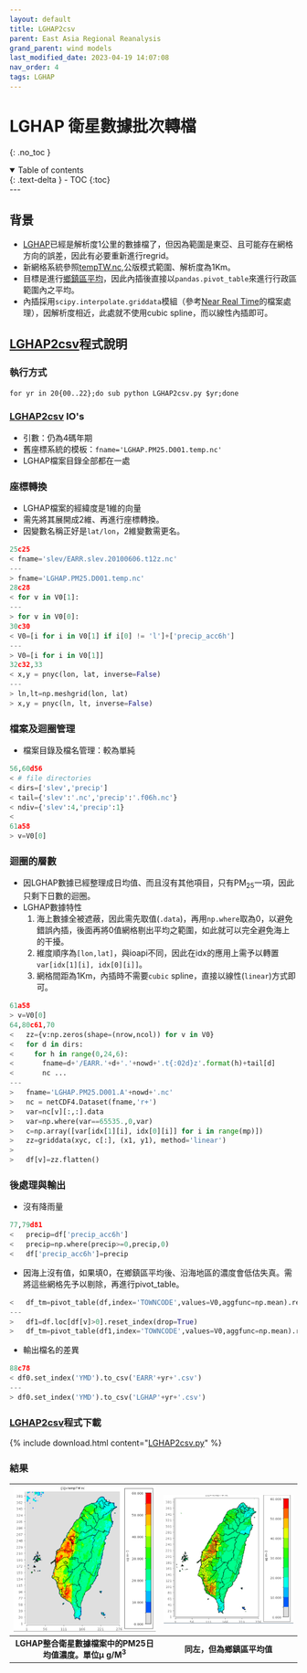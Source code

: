 ```yaml
---
layout: default
title: LGHAP2csv
parent: East Asia Regional Reanalysis
grand_parent: wind models
last_modified_date: 2023-04-19 14:07:08
nav_order: 4
tags: LGHAP
---
```


# LGHAP 衛星數據批次轉檔
{: .no_toc }

<details open markdown="block">
  <summary>
    Table of contents
  </summary>
  {: .text-delta }
- TOC
{:toc}
</details>
---

## 背景

- [LGHAP](../../AQana/RegAQ/LGHAP/LGHAP.md#背景)已經是解析度1公里的數據檔了，但因為範圍是東亞、且可能存在網格方向的誤差，因此有必要重新進行regrid。
- 新網格系統參照[tempTW.nc](../../AQana/GAQuality/NASA_MCD19A2/2.genN_D4T.md#ios),公版模式範圍、解析度為1Km。
- 目標是進行[鄉鎮區平均](../../utilities/GIS/mk_gridLL.md)，因此內插後直接以`pandas.pivot_table`來進行行政區範圍內之平均。
- 內插採用`scipy.interpolate.griddata`模組（參考[Near Real Time](../../AQana/GAQuality/ECMWF_NRT/2.CAMS_NRT.md)的檔案處理），因解析度相近，此處就不使用cubic spline，而以線性內插即可。

## [LGHAP2csv][LGHAP2csv]程式說明

### 執行方式

`for yr in 20{00..22};do sub python LGHAP2csv.py $yr;done`

### [LGHAP2csv][LGHAP2csv] IO's

- 引數：仍為4碼年期
- 舊座標系統的模板：`fname='LGHAP.PM25.D001.temp.nc'`
- LGHAP檔案目錄全部都在一處

### 座標轉換

- LGHAP檔案的經緯度是1維的向量
- 需先將其展開成2維、再進行座標轉換。
- 因變數名稱正好是`lat/lon`，2維變數需更名。

```python
25c25
< fname='slev/EARR.slev.20100606.t12z.nc'
---
> fname='LGHAP.PM25.D001.temp.nc'
28c28
< for v in V0[1]:
---
> for v in V0[0]:
30c30
< V0=[i for i in V0[1] if i[0] != 'l']+['precip_acc6h']
---
> V0=[i for i in V0[1]]
32c32,33
< x,y = pnyc(lon, lat, inverse=False)
---
> ln,lt=np.meshgrid(lon, lat)
> x,y = pnyc(ln, lt, inverse=False)
```

### 檔案及迴圈管理

- 檔案目錄及檔名管理：較為單純

```python
56,60d56
< # file directories
< dirs=['slev','precip']
< tail={'slev':'.nc','precip':'.f06h.nc'}
< ndiv={'slev':4,'precip':1}
<
61a58
> v=V0[0]
```

### 迴圈的層數

- 因LGHAP數據已經整理成日均值、而且沒有其他項目，只有PM<sub>25</sub>一項，因此只剩下日數的迴圈。
- LGHAP數據特性
  1. 海上數據全被遮蔽，因此需先取值(`.data`)，再用`np.where`取為0，以避免錯誤內插，後面再將0值網格剔出平均之範圍，如此就可以完全避免海上的干擾。 
  2. 維度順序為`[lon,lat]`，與ioapi不同，因此在idx的應用上需予以轉置`var[idx[1][i], idx[0][i]]`。
  3. 網格間距為1Km，內插時不需要`cubic` spline，直接以線性(`linear`)方式即可。

```python
61a58
> v=V0[0]
64,80c61,70
<   zz={v:np.zeros(shape=(nrow,ncol)) for v in V0}
<   for d in dirs:
<     for h in range(0,24,6):
<       fname=d+'/EARR.'+d+'.'+nowd+'.t{:02d}z'.format(h)+tail[d]
<       nc ...
---
>   fname='LGHAP.PM25.D001.A'+nowd+'.nc'
>   nc = netCDF4.Dataset(fname,'r+')
>   var=nc[v][:,:].data
>   var=np.where(var==65535.,0,var)
>   c=np.array([var[idx[1][i], idx[0][i]] for i in range(mp)])
>   zz=griddata(xyc, c[:], (x1, y1), method='linear')
>
>   df[v]=zz.flatten()
```

### 後處理與輸出

- 沒有降雨量

```python
77,79d81
<   precip=df['precip_acc6h']
<   precip=np.where(precip>=0,precip,0)
<   df['precip_acc6h']=precip
```

- 因海上沒有值，如果填0，在鄉鎮區平均後、沿海地區的濃度會低估失真。需將這些網格先予以剔除，再進行pivot_table。

```python
<   df_tm=pivot_table(df,index='TOWNCODE',values=V0,aggfunc=np.mean).reset_index()
---
>   df1=df.loc[df[v]>0].reset_index(drop=True)
>   df_tm=pivot_table(df1,index='TOWNCODE',values=V0,aggfunc=np.mean).reset_index()
```

- 輸出檔名的差異

```python
88c78
< df0.set_index('YMD').to_csv('EARR'+yr+'.csv')
---
> df0.set_index('YMD').to_csv('LGHAP'+yr+'.csv')
```

### [LGHAP2csv][LGHAP2csv]程式下載

{% include download.html content="[LGHAP2csv.py][LGHAP2csv]" %}

### 結果

| ![LGHAP_PM25.png](https://github.com/sinotec2/Focus-on-Air-Quality/raw/main/assets/images/LGHAP_PM25.PNG) | ![LGHAP_PM25Town.png](https://github.com/sinotec2/Focus-on-Air-Quality/raw/main/assets/images/LGHAP_PM25Town.PNG) |
|:-:|:-:|
| <b>LGHAP整合衛星數據檔案中的PM25日均值濃度。單位&mu; g/M<sup>3</sup></b>|  <b>同左，但為鄉鎮區平均值</b>|

[LGHAP2csv]: https://github.com/sinotec2/Focus-on-Air-Quality/blob/main/wind_models/EARR/LGHAP2csv.py "LGHAP2csv.py"